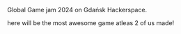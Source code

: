 Global Game jam 2024 on Gdańsk Hackerspace.

here will be the most awesome game atleas 2 of us made!
